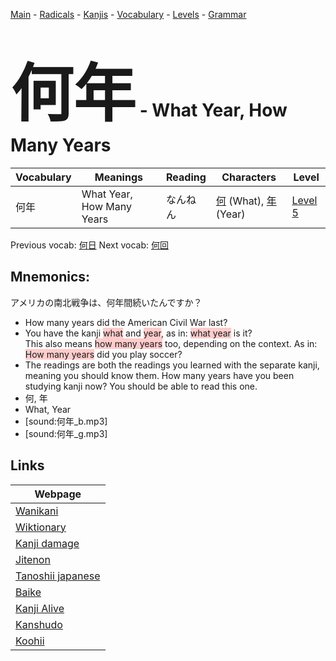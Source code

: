 <style> bigfont {font-size: 100px}</style>
[Main](../README.md) -
[Radicals](../radicals.md) -
[Kanjis](../kanjis.md) -
[Vocabulary](../vocabulary.md) -
[Levels](../levels.md) -
[Grammar](../grammar.md)
# <bigfont> 何年</bigfont> - What Year, How Many Years 

| Vocabulary | Meanings | Reading | Characters | Level |
| --- | --- | --- | --- | --- |
| 何年 | What Year, How Many Years | なんねん |  [何](../kanjis/何.md) (What), [年](../kanjis/年.md) (Year) | [Level 5](../levels/wk_level5.md) |

Previous vocab: [何日](何日.md) Next vocab: [何回](何回.md) 

## Mnemonics:
アメリカの南北戦争は、何年間続いたんですか？
* How many years did the American Civil War last?
* You have the kanji <span style="background-color:#ffcccb"> what</span> and <span style="background-color:#ffcccb"> year</span>, as in: <span style="background-color:#ffcccb"> what year</span> is it? <br />This also means <span style="background-color:#ffcccb"> how many years</span> too, depending on the context. As in: <span style="background-color:#ffcccb"> How many years</span> did you play soccer?
* The readings are both the readings you learned with the separate kanji, meaning you should know them. How many years have you been studying kanji now? You should be able to read this one.
* 何, 年
* What, Year
* [sound:何年_b.mp3]
* [sound:何年_g.mp3]


## Links 

| Webpage |
| --- |
| [Wanikani          ](https://www.wanikani.com/kanji/何年) |
| [Wiktionary        ](https://en.wiktionary.org/wiki/何年) |
| [Kanji damage      ](http://www.kanjidamage.com/kanji/search?utf8=✓&q=何年) |
| [Jitenon           ](https://jitenon.com/kanji/何年) |
| [Tanoshii japanese ](https://www.tanoshiijapanese.com/dictionary/kanji.cfm?k=何年) |
| [Baike             ](https://baike.baidu.com/item/何年) |
| [Kanji Alive       ](https://app.kanjialive.com/何年) |
| [Kanshudo          ](https://www.kanshudo.com/searchmn?q=何年) |
| [Koohii            ](https://kanji.koohii.com/study/kanji/何年) |
